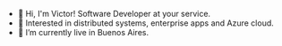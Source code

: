 - 👋 Hi, I'm Victor! Software Developer at your service.
- 💖 Interested in distributed systems, enterprise apps and Azure cloud.
- 🏡 I’m currently live in Buenos Aires. 


<!---
ViktorMP/ViktorMP is a ✨ special ✨ repository because its `README.md` (this file) appears on your GitHub profile.
You can click the Preview link to take a look at your changes.
--->
